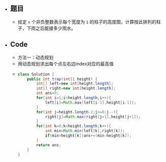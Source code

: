 - ## 题目
	- 给定 `n` 个非负整数表示每个宽度为 `1` 的柱子的高度图，计算按此排列的柱子，下雨之后能接多少雨水。
- ## Code
	- 方法一：动态规划
	- 用动态规划求出每个点左右边index对应的最高值
	- ```java
	  class Solution {
	      public int trap(int[] height) {
	          int[] left=new int[height.length];
	          int[] right=new int[height.length];
	          int ans=0;
	          for(int i=1;i<height.length;i++){
	              left[i]=Math.max(left[i-1],height[i-1]);
	          }
	          for(int j=height.length-2;j>=0;j--){
	              right[j]=Math.max(right[j+1],height[j+1]);
	          }
	          for(int k=0;k<height.length;k++){
	              int min=Math.min(left[k],right[k]);
	              if(min>height[k])ans+=(min-height[k]);
	          }
	          return ans;
	      }
	  }
	  ```